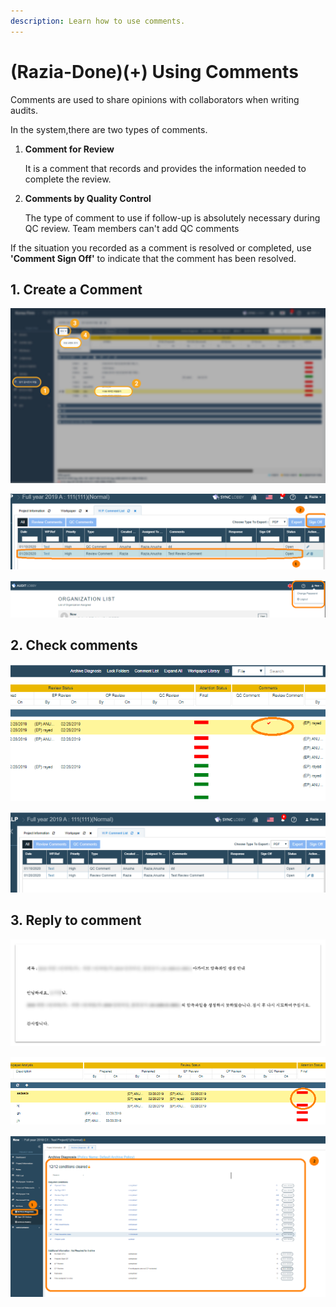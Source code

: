 ```yaml
---
description: Learn how to use comments.
---
```


# \(Razia-Done\)\(+\) Using Comments

Comments are used to share opinions with collaborators when writing audits.

In the system,there are two types of comments.

1. **Comment for Review**

   It is a comment that records and provides the information needed to complete the review.

2. **Comments by Quality Control**

   The type of comment to use if follow-up is absolutely necessary during QC review.                                                                                                     Team members can't add QC comments

If the situation you recorded as a comment is resolved or completed, use **'Comment Sign Off'** to indicate that the comment has been resolved.

## 1. Create a Comment

![Project Menu-&amp;gt;WorkPaper File-&amp;gt;Select File-&amp;gt;Select &quot;Add Review Comment&quot; from Create dropdown or Right click on Auditor file](../../../.gitbook/assets/3+-comment_1.jpg)

![Enter the information and click on Create](../../../.gitbook/assets/image%20%289%29.png)

![The red color tick mark indicates the file has open review comments](../../../.gitbook/assets/image%20%2814%29.png)

## 2. Check comments

![Project Menu-&amp;gt;WorkPaper File-&amp;gt;click on Comment List](../../../.gitbook/assets/image%20%288%29.png)

![List of Comments](../../../.gitbook/assets/image%20%281%29.png)

## 3. Reply to comment

![Select a comment and tap Sign Off in the upper right corner of the screen.](../../../.gitbook/assets/image%20%2816%29.png)

![ After writing your answer, Click Sign Off at the bottom.](../../../.gitbook/assets/image%20%2811%29.png)

![Notice that the reply is registered in the comment and the status has changed to &apos;Completed&apos;.](../../../.gitbook/assets/image%20%2822%29.png)

